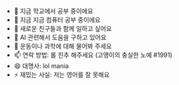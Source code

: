 - 🔭 지금 학교에서 공부 중이에요<br>
- 🌱 지금 지금 컴퓨터 공부 중이에요<br>
- 👯 새로운 친구들과 함께 일하고 싶어요<br>
- 🤔 AI 관련해서 도움을 구하고 있어요<br>
- 💬 운동이나 과학에 대해 물어봐 주세요<br>
- 📫 연락 방법: 롤 친추 해주세요 (고앵이의 충실한 노예 #1991) <br>
- 😄 대명사: lol mania<br>
- ⚡ 재밌는 사실: 저는 영어를 잘 못해요<br>

<!--
**hongjaehwa/hongjaehwa** is a ✨ _special_ ✨ repository because its `README.md` (this file) appears on your GitHub profile.

Here are some ideas to get you started:

- 🔭 I’m currently working on school
- 🌱 I’m currently learning computer
- 👯 I’m looking to collaborate new friends
- 🤔 I’m looking for help with AI
- 💬 Ask me about science
- 📫 How to reach me: instargram follow
- 😄 Pronouns: lol mania
- ⚡ Fun fact: I am not good at English
-->
